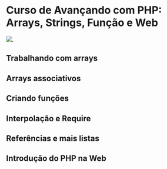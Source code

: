 # Curso de Avançando com PHP: Arrays, Strings, Função e Web
![](https://www.alura.com.br/assets/api/share/curso-php-arrays-strings-funcoes.png).

## Trabalhando com arrays

## Arrays associativos
## Criando funções
## Interpolação e Require
## Referências e mais listas
## Introdução do PHP na Web

